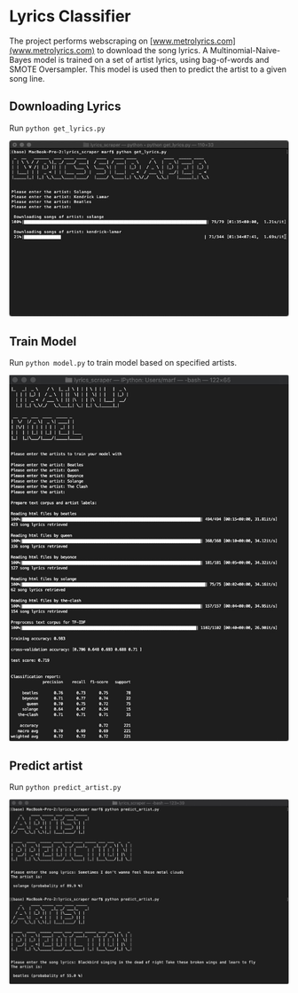 # Lyrics Classifier

The project performs webscraping on [www.metrolyrics.com](www.metrolyrics.com) to download the song lyrics.
A Multinomial-Naive-Bayes model is trained on a set of artist lyrics, using bag-of-words and SMOTE Oversampler.
This model is used then to predict the artist to a given song line.

## Downloading Lyrics
Run `python get_lyrics.py`

![Downloading lyrics](Images/download_lyrics.jpg)

## Train Model
Run `python model.py` to train model based on specified artists.

![Train model](Images/model2.jpg)

## Predict artist
Run `python predict_artist.py`

![Prediction](Images/predict.jpg)
